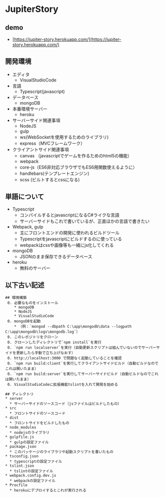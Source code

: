 # JupiterStory

## demo
* [https://jupiter-story.herokuapp.com/](https://jupiter-story.herokuapp.com/)

## 開発環境
* エディタ
  * VisualStudioCode
* 言語
  * Typescript(javascript)
* データベース
  * mongoDB
* 本番環境サーバー
  * heroku
* サーバーサイド関連事項
  * NodeJS
  * gulp
  * ws(WebSocketを使用するためのライブラリ)
  * express（MVCフレームワーク）
* クライアントサイド関連事項
  * canvas （javascriptでゲームを作るためのhtml5の機能）
  * webpack
  * core-js（ES6非対応ブラウザでもES6用関数使えるように）
  * handlebars(テンプレートエンジン)
  * scss (ビルトするとcssになる)


## 単語について
* Typescript
  * コンパイルするとjavascriptになるC#ライクな言語
  * サーバーサイドもこれで書いているが、正直ほかの言語で書きたい
* Webpack, gulp
  * 主にフロントエンドの開発に使われるビルドツール
  * Typescriptをjavascriptにビルドするのに使っている
  * webpackはcssや画像等も一緒にjs化してくれる
* mongoDB
  * JSONのまま保存できるデータベース
* heroku
  * 無料のサーバー


## 以下古い記述

```
## 環境構築
 0. 必要なものをインストール
    * mongoDB
    * NodeJS
    * VisualStudioCode
 0. mongoDBを起動
    * （例：`mongod --dbpath C:\app\mongodb\data --logpath C:\app\mongodb\logs\mongodb.log`）
 0. このレポジトリをクローン
 0. クローンしたディレクトリで`npm install`を実行
 0. `npm run localserver`を実行（自動更新スクリプトは組んでいないのでサーバーサイドを更新したら手動で立ち上げなおす）
 0. http://localhost:3000 で問題なく起動していることを確認
 0. `npm run build:client`を実行してクライアントサイドビルド（自動ビルドなのでこれは開いたまま）
 0. `npm run build:server`を実行してサーバーサイドビルド（自動ビルドなのでこれは開いたまま）
 0. VisualStudioCodeに拡張機能tslintを入れて開発を始める

## ディレクトリ
* server
  * サーバーサイドのソースコード（jsファイルはビルドしたもの）
* src
  * フロントサイドのソースコード
* dist
  * フロントサイドをビルドしたもの
* node_modules
  * nodejsのライブラリ
* gulpfile.js
  * gulpの設定ファイル
* package.json
  * このパッケージのライブラリや起動スクリプトを書いたもの
* tsconfig.json
  * typescriptの設定ファイル
* tslint.json
  * tslintの設定ファイル
* webpack.config.dev.js
  * webpackの設定ファイル
* Procfile
  * herokuにデプロイするとこれが実行される
```